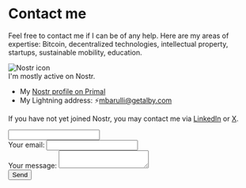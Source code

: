 # Contact me

Feel free to contact me if I can be of any help. Here are my areas of expertise: Bitcoin, decentralized technologies, intellectual property, startups, sustainable mobility, education.

![Nostr icon](https://raw.githubusercontent.com/mbarulli/nostr-logo/refs/heads/main/PNG/nostr-icon-purple-32x32.png)  
I'm mostly active on Nostr.
- My [Nostr profile on Primal](https://primal.net/p/npub18nagz6a53yh6d05e8trj487dhvyfhh4qchvsz87jqng4g4zl5tvs825evl)   
- My Lightning address: ⚡mbarulli@getalby.com

If you have not yet joined Nostr, you may contact me via [LinkedIn](https://www.linkedin.com/in/mbarulli) or [X](https://www.x.com/mbarulli).

<input type="text" id="name" name="name"/>
        
<!-- Contact Form from Formspree.io -->
<script>
       window.onbeforeunload = () => {
       for(const form of document.getElementsByTagName('form')) {
       form.reset();
       }
}
</script>

<form class="view"
       action="https://formspree.io/f/xzbqywlr"
       method="POST"
       >
       <label>
       Your email:
            <input type="email" name="email">
          </label><br>
          <label>
            Your message:
            <textarea name="message"></textarea>
          </label><br>
          <!-- your other form fields go here -->
          <button type="submit">Send</button>
        </form>
